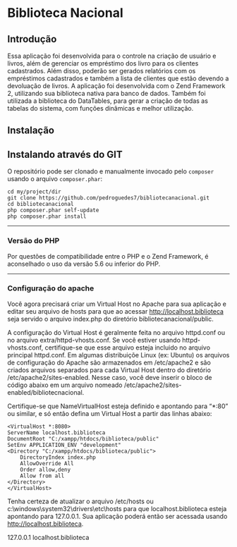 Biblioteca Nacional
=======================

Introdução
------------
Essa aplicação foi desenvolvida para o controle na criação de usuário e livros, além de gerenciar os empréstimo
dos livro para os clientes cadastrados.
Além disso, poderão ser gerados relatórios com os empréstimos cadastrados e também a lista de clientes que 
estão devendo a devoluação de livros.
A aplicação foi desenvolvida com o Zend Framework 2, utilizando sua biblioteca nativa para banco de dados.
Também foi utilizada a biblioteca do DataTables, para gerar a criação de todas as tabelas do sistema, 
com funções dinâmicas e melhor utilização.

Instalação
------------

Instalando através do GIT
----------------------------

O repositório pode ser clonado e manualmente invocado pelo `composer` usando o arquivo
`composer.phar`:

    cd my/project/dir
    git clone https://github.com/pedroguedes7/bibliotecanacional.git
    cd bibliotecanacional
    php composer.phar self-update
    php composer.phar install

----------------

### Versão do PHP

Por questões de compatibilidade entre o PHP e o Zend Framework, é aconselhado o uso da versão 5.6 ou inferior do PHP.

----------------

### Configuração do apache

Você agora precisará criar um Virtual Host no Apache para sua aplicação e editar seu arquivo de hosts para que ao acessar http://localhost.biblioteca seja servido o arquivo index.php do diretório bibliotecanacional/public.

A configuração do Virtual Host é geralmente feita no arquivo httpd.conf ou no arquivo extra/httpd-vhosts.conf. Se você estiver usando httpd-vhosts.conf, certifique-se que esse arquivo esteja incluido no arquivo principal httpd.conf. Em algumas distribuiçõe Linux (ex: Ubuntu) os arquivos de configuração do Apache são armazenados em /etc/apache2 e são criados arquivos separados para cada Virtual Host dentro do diretório /etc/apache2/sites-enabled. Nesse caso, você deve inserir o bloco de código abaixo em um arquivo nomeado /etc/apache2/sites-enabled/bibliotecnacional.

Certifique-se que NameVirtualHost esteja definido e apontando para “*:80” ou similar, e só então defina um Virtual Host a partir das linhas abaixo:

    <VirtualHost *:8080>
    ServerName localhost.biblioteca
    DocumentRoot "C:/xampp/htdocs/biblioteca/public"
    SetEnv APPLICATION_ENV "development"
    <Directory "C:/xampp/htdocs/biblioteca/public">
        DirectoryIndex index.php
        AllowOverride All
        Order allow,deny
        Allow from all
    </Directory>
    </VirtualHost>


Tenha certeza de atualizar o arquivo /etc/hosts ou c:\windows\system32\drivers\etc\hosts para que localhost.biblioteca esteja apontando para 127.0.0.1. Sua aplicação poderá então ser acessada usando http://localhost.biblioteca.

127.0.0.1               localhost.biblioteca

